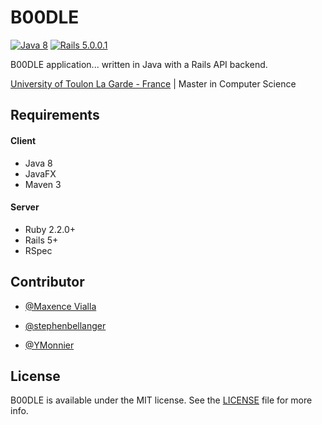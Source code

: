 # B00DLE

[![Java 8](https://img.shields.io/badge/Java-8-blue.svg?style=flat)](https://www.java.com/)
[![Rails 5.0.0.1](https://img.shields.io/badge/Rails-5.0.0.1-red.svg?style=flat)](http://rubyonrails.org)

B00DLE application... written in Java with a Rails API backend.

[University of Toulon La Garde - France](http://www.univ-tln.fr) | Master in Computer Science

Requirements
------------
#### Client
* Java 8
* JavaFX
* Maven 3

#### Server
* Ruby 2.2.0+
* Rails 5+
* RSpec


Contributor
------------
* [@Maxence Vialla](https://github.com/maxencevialla)

* [@stephenbellanger](https://github.com/stephenbellanger)

* [@YMonnier](https://github.com/YMonnier)


License
-------
B00DLE is available under the MIT license. See the [LICENSE](https://github.com/YMonnier/B00DLE/blob/master/LICENSE) file for more info.
